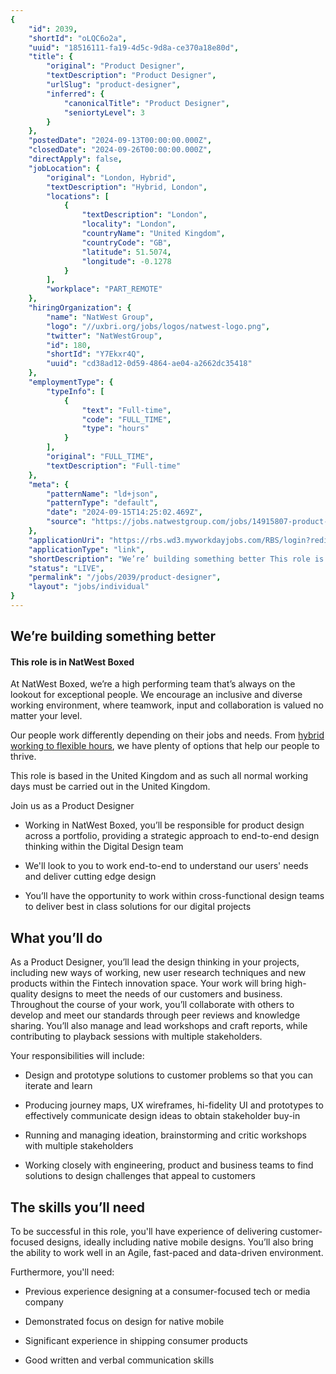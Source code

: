 ```yaml
---
{
	"id": 2039,
	"shortId": "oLQC6o2a",
	"uuid": "18516111-fa19-4d5c-9d8a-ce370a18e80d",
	"title": {
		"original": "Product Designer",
		"textDescription": "Product Designer",
		"urlSlug": "product-designer",
		"inferred": {
			"canonicalTitle": "Product Designer",
			"seniortyLevel": 3
		}
	},
	"postedDate": "2024-09-13T00:00:00.000Z",
	"closedDate": "2024-09-26T00:00:00.000Z",
	"directApply": false,
	"jobLocation": {
		"original": "London, Hybrid",
		"textDescription": "Hybrid, London",
		"locations": [
			{
				"textDescription": "London",
				"locality": "London",
				"countryName": "United Kingdom",
				"countryCode": "GB",
				"latitude": 51.5074,
				"longitude": -0.1278
			}
		],
		"workplace": "PART_REMOTE"
	},
	"hiringOrganization": {
		"name": "NatWest Group",
		"logo": "//uxbri.org/jobs/logos/natwest-logo.png",
		"twitter": "NatWestGroup",
		"id": 180,
		"shortId": "Y7Ekxr4Q",
		"uuid": "cd38ad12-0d59-4864-ae04-a2662dc35418"
	},
	"employmentType": {
		"typeInfo": [
			{
				"text": "Full-time",
				"code": "FULL_TIME",
				"type": "hours"
			}
		],
		"original": "FULL_TIME",
		"textDescription": "Full-time"
	},
	"meta": {
		"patternName": "ld+json",
		"patternType": "default",
		"date": "2024-09-15T14:25:02.469Z",
		"source": "https://jobs.natwestgroup.com/jobs/14915807-product-designer?tm_job=R-00241803&tm_event=view&tm_company=861"
	},
	"applicationUri": "https://rbs.wd3.myworkdayjobs.com/RBS/login?redirect=%2FRBS%2Fjob%2FLondon%2FProduct-Designer_R-00241803%2Fapply%3Fsource%3D%26_gl%3D1*1v3khy9*_ga*NzU3NDEwODYyLjE3MjY0MDk5MzQ.*_ga_CXP69N77PR*MTcyNjQwOTkzMy4xLjEuMTcyNjQxMDMxNC40Mi4wLjA.*_gcl_au*MTMxMjM3NjMzLjE3MjY0MTAyOTc.",
	"applicationType": "link",
	"shortDescription": "We’re’ building something better This role is in NatWest Boxed At NatWest Boxed, we’re’ a high performing team that’s’ always on the lookout for exceptional people. We encourage an inclusive and",
	"status": "LIVE",
	"permalink": "/jobs/2039/product-designer",
	"layout": "jobs/individual"
}
---
```

<h2>We’re building something better</h2><h4>This role is in NatWest Boxed</h4><p>At NatWest Boxed, we’re a high performing team that’s always on the lookout for exceptional people. We encourage an inclusive and diverse working environment, where teamwork, input and collaboration is valued no matter your level.</p><p>Our people work differently depending on their jobs and needs. From <a target="_blank" rel="noopener noreferrer nofollow" href="https://jobs.natwestgroup.com/pages/remote-and-flexible-working">hybrid working to flexible hours</a>, we have plenty of options that help our people to thrive.</p><p>This role is based in the United Kingdom and as such all normal working days must be carried out in the United Kingdom.</p><p>Join us as a Product Designer</p><ul><li><p>Working in NatWest Boxed, you’ll be responsible for product design across a portfolio, providing a strategic approach to end-to-end design thinking within the Digital Design team</p></li><li><p>We'll look to you to work end-to-end to understand our users' needs and deliver cutting edge design</p></li><li><p>You’ll have the opportunity to work within cross-functional design teams to deliver best in class solutions for our digital projects</p></li></ul><h2>What you’ll do</h2><p>As a Product Designer, you’ll lead the design thinking in your projects, including new ways of working, new user research techniques and new products within the Fintech innovation space. Your work will bring high-quality designs to meet the needs of our customers and business. Throughout the course of your work, you’ll collaborate with others to develop and meet our standards through peer reviews and knowledge sharing. You’ll also manage and lead workshops and craft reports, while contributing to playback sessions with multiple stakeholders.</p><p>Your responsibilities will include:</p><ul><li><p>Design and prototype solutions to customer problems so that you can iterate and learn</p></li><li><p>Producing journey maps, UX wireframes, hi-fidelity UI and prototypes to effectively communicate design ideas to obtain stakeholder buy-in</p></li><li><p>Running and managing ideation, brainstorming and critic workshops with multiple stakeholders</p></li><li><p>Working closely with engineering, product and business teams to find solutions to design challenges that appeal to customers</p></li></ul><h2>The skills you’ll need</h2><p>To be successful in this role, you'll have experience of delivering customer-focused designs, ideally including native mobile designs. You’ll also bring the ability to work well in an Agile, fast-paced and data-driven environment.</p><p>Furthermore, you'll need:</p><ul><li><p>Previous experience designing at a consumer-focused tech or media company</p></li><li><p>Demonstrated focus on design for native mobile</p></li><li><p>Significant experience in shipping consumer products</p></li><li><p>Good written and verbal communication skills</p></li></ul>
